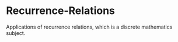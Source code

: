 # Recurrence-Relations
Applications of recurrence relations, which is a discrete mathematics subject. 
